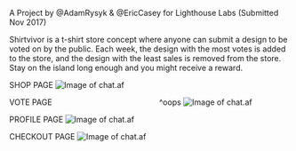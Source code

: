 A Project by @AdamRysyk & @EricCasey for Lighthouse Labs (Submitted Nov 2017)

Shirtvivor is a t-shirt store concept where anyone can submit a design to be voted on by the public. Each week, the design with the most votes is added to the store, and the design with the least sales is removed from the store. Stay on the island long enough and you might receive a reward.

SHOP PAGE
![Image of chat.af](https://github.com/EricCasey/images4md/blob/master/s_shop.png)

VOTE PAGE &nbsp; &nbsp; &nbsp; &nbsp; &nbsp; &nbsp; &nbsp; &nbsp; &nbsp; &nbsp; &nbsp; &nbsp; &nbsp; &nbsp; &nbsp; &nbsp; &nbsp; &nbsp; &nbsp; &nbsp; &nbsp; &nbsp; &nbsp; &nbsp; ^oops
![Image of chat.af](https://github.com/EricCasey/images4md/blob/master/s_vote.png)

PROFILE PAGE
![Image of chat.af](https://github.com/EricCasey/images4md/blob/master/s_profile.png)

CHECKOUT PAGE
![Image of chat.af](https://github.com/EricCasey/images4md/blob/master/s_cart.png)
